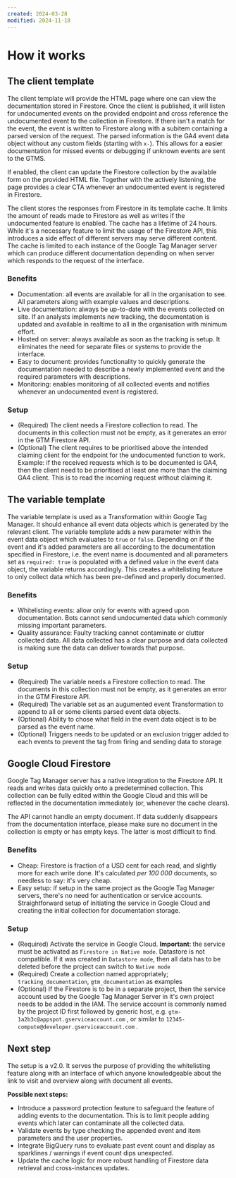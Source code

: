 ```yaml
---
created: 2024-03-28
modified: 2024-11-18
---
```

# How it works

## The client template
The client template will provide the HTML page where one can view the documentation stored in Firestore. Once the client is published, it will listen for undocumented events on the provided endpoint and cross reference the undocumented event to the collection in Firestore. If there isn't a match for the event, the event is written to Firestore along with a subitem containing a parsed version of the request. The parsed information is the GA4 event data object without any custom fields (starting with `x-`). This allows for a easier documentation for missed events or debugging if unknown events are sent to the GTMS. 

If enabled, the client can update the Firestore collection by the available form on the provided HTML file. Together with the actively listening, the page provides a clear CTA whenever an undocumented event is registered in Firestore. 

The client stores the responses from Firestore in its template cache. It limits the amount of reads made to Firestore as well as writes if the undocumented feature is enabled. The cache has a lifetime of 24 hours. While it's a necessary feature to limit the usage of the Firestore API, this introduces a side effect of different servers may serve different content. The cache is limited to each instance of the Google Tag Manager server which can produce different documentation depending on when server which responds to the request of the interface.
### Benefits
- Documentation: all events are available for all in the organisation to see. All parameters along with example values and descriptions. 
- Live documentation: always be up-to-date with the events collected on site. If an analysts implements new tracking, the documentation is updated and available in realtime to all in the organisation with minimum effort.
- Hosted on server: always available as soon as the tracking is setup. It eliminates the need for separate files or systems to provide the interface.
- Easy to document: provides functionality to quickly generate the documentation needed to describe a newly implemented event and the required parameters with descriptions.
- Monitoring: enables monitoring of all collected events and notifies whenever an undocumented event is registered.
### Setup
- (Required) The client needs a Firestore collection to read. The documents in this collection must not be empty, as it generates an error in the GTM Firestore API.
- (Optional) The client requires to be prioritised above the intended claiming client for the endpoint for the undocumented function to work. 
  Example: if the received requests which is to be documented is GA4, then the client need to be prioritised at least one more than the claiming GA4 client. This is to read the incoming request without claiming it.
## The variable template
The variable template is used as a Transformation within Google Tag Manager. It should enhance all event data objects which is generated by the relevant client. The variable template adds a new parameter within the event data object which evaluates to `true` or `false`. Depending on if the event and it's added parameters are all according to the documentation specified in Firestore, i.e. the event name is documented and all parameters set as `required: true` is populated with a defined value in the event data object, the variable returns accordingly. This creates a whitelisting feature to only collect data which has been pre-defined and properly documented.
### Benefits
- Whitelisting events: allow only for events with agreed upon documentation. Bots cannot send undocumented data which commonly missing important parameters.
- Quality assurance: Faulty tracking cannot contaminate or clutter collected data. All data collected has a clear purpose and data collected is making sure the data can deliver towards that purpose.
### Setup
- (Required) The variable needs a Firestore collection to read. The documents in this collection must not be empty, as it generates an error in the GTM Firestore API.
- (Required) The variable set as an augumented event Transformation to append to all or some clients parsed event data objects.
- (Optional) Ability to chose what field in the event data object is to be parsed as the event name.
- (Optional) Triggers needs to be updated or an exclusion trigger added to each events to prevent the tag from firing and sending data to storage
## Google Cloud Firestore
Google Tag Manager server has a native integration to the Firestore API. It reads and writes data quickly onto a predetermined collection. This collection can be fully edited within the Google Cloud and this will be reflected in the documentation immediately (or, whenever the cache clears).

The API cannot handle an empty document. If data suddenly disappears from the documentation interface, please make sure no document in the collection is empty or has empty keys. The latter is most difficult to find.
### Benefits
- Cheap: Firestore is fraction of a USD cent for each read, and slightly more for each write done. It's calculated *per 100 000* documents, so needless to say: it's very cheap.
- Easy setup: if setup in the same project as the Google Tag Manager servers, there's no need for authentication or service accounts. Straightforward setup of initiating the service in Google Cloud and creating the initial collection for documentation storage.
### Setup
- (Required) Activate the service in Google Cloud.
  **Important**: the service must be activated as `Firestore in Native mode`. Datastore is not compatible. If it was created in `Datastore mode`, then all data has to be deleted before the project can switch to `Native mode`
- (Required) Create a collection named appropriately; `tracking_documentation`, `gtm_documentation` as examples
- (Optional) If the Firestore is to be in a separate project, then the service account used by the Google Tag Manager Server in it's own project needs to be added in the IAM. The service account is commonly named by the project ID first followed by generic host, e.g. `gtm-1a2b3c@appspot.gserviceaccount.com` , or similar to `12345-compute@developer.gserviceaccount.com` .
## Next step
The setup is a v2.0. It serves the purpose of providing the whitelisting feature along with an interface of which anyone knowledgeable about the link to visit and overview along with document all events.

**Possible next steps:**
- Introduce a password protection feature to safeguard the feature of adding events to the documentation. This is to limit people adding events which later can contaminate all the collected data.
- Validate events by type checking the appended event and item parameters and the user properties.
- Integrate BigQuery runs to evaluate past event count and display as sparklines / warnings if event count dips unexpected.
- Update the cache logic for more robust handling of Firestore data retrieval and cross-instances updates.

